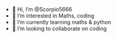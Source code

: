 - 👋 Hi, I’m @Scorpio5666
- 👀 I’m interested in Maths, coding
- 🌱 I’m currently learning maths & python
- 💞️ I’m looking to collaborate on coding
  

<!---
Scorpio5666/Scorpio5666 is a ✨ special ✨ repository because its `README.md` (this file) appears on your GitHub profile.
You can click the Preview link to take a look at your changes.
--->
